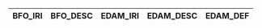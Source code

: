 | BFO_IRI   | BFO_DESC   | EDAM_IRI   | EDAM_DESC   | EDAM_DEF   |
|-----------|------------|------------|-------------|------------|